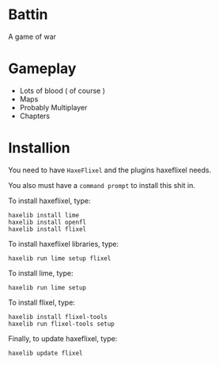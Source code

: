 # Battin

A game of war

# Gameplay

* Lots of blood ( of course )
* Maps
* Probably Multiplayer
* Chapters

# Installion

You need to have `HaxeFlixel` and the plugins haxeflixel needs.

You also must have a `command prompt` to install this shit in.

To install haxeflixel, type:

```
haxelib install lime
haxelib install openfl
haxelib install flixel
```
To install haxeflixel libraries, type:

```
haxelib run lime setup flixel
```
To install lime, type:

```
haxelib run lime setup
```
To install flixel, type:

```
haxelib install flixel-tools
haxelib run flixel-tools setup
```

Finally, to update haxeflixel, type:

```
haxelib update flixel
```